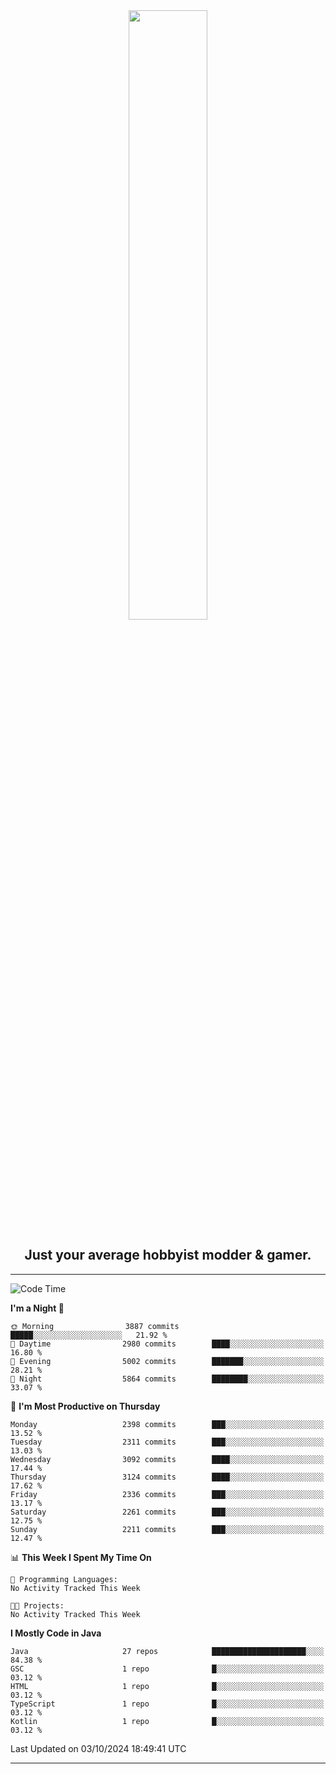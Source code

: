 <div align="center">
  <a href="https://apexmodder.xyz/"><img width="50%" height="50%" src="https://i.imgur.com/pc4HkGz.png"></a>
</div>
<h2 align="center">Just your average hobbyist modder & gamer.</h2>

---

<!--START_SECTION:waka-->
![Code Time](http://img.shields.io/badge/Code%20Time-1%2C478%20hrs%2037%20mins-blue)

**I'm a Night 🦉** 

```text
🌞 Morning                3887 commits        █████░░░░░░░░░░░░░░░░░░░░   21.92 % 
🌆 Daytime                2980 commits        ████░░░░░░░░░░░░░░░░░░░░░   16.80 % 
🌃 Evening                5002 commits        ███████░░░░░░░░░░░░░░░░░░   28.21 % 
🌙 Night                  5864 commits        ████████░░░░░░░░░░░░░░░░░   33.07 % 
```
📅 **I'm Most Productive on Thursday** 

```text
Monday                   2398 commits        ███░░░░░░░░░░░░░░░░░░░░░░   13.52 % 
Tuesday                  2311 commits        ███░░░░░░░░░░░░░░░░░░░░░░   13.03 % 
Wednesday                3092 commits        ████░░░░░░░░░░░░░░░░░░░░░   17.44 % 
Thursday                 3124 commits        ████░░░░░░░░░░░░░░░░░░░░░   17.62 % 
Friday                   2336 commits        ███░░░░░░░░░░░░░░░░░░░░░░   13.17 % 
Saturday                 2261 commits        ███░░░░░░░░░░░░░░░░░░░░░░   12.75 % 
Sunday                   2211 commits        ███░░░░░░░░░░░░░░░░░░░░░░   12.47 % 
```


📊 **This Week I Spent My Time On** 

```text
💬 Programming Languages: 
No Activity Tracked This Week

🐱‍💻 Projects: 
No Activity Tracked This Week
```

**I Mostly Code in Java** 

```text
Java                     27 repos            █████████████████████░░░░   84.38 % 
GSC                      1 repo              █░░░░░░░░░░░░░░░░░░░░░░░░   03.12 % 
HTML                     1 repo              █░░░░░░░░░░░░░░░░░░░░░░░░   03.12 % 
TypeScript               1 repo              █░░░░░░░░░░░░░░░░░░░░░░░░   03.12 % 
Kotlin                   1 repo              █░░░░░░░░░░░░░░░░░░░░░░░░   03.12 % 
```




 Last Updated on 03/10/2024 18:49:41 UTC
<!--END_SECTION:waka-->

---
